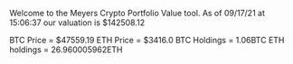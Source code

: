 Welcome to the Meyers Crypto Portfolio Value tool. 
As of 09/17/21 at 15:06:37 our valuation is $142508.12 

BTC Price = $47559.19
 ETH Price = $3416.0
BTC Holdings = 1.06BTC
 ETH holdings = 26.960005962ETH 
